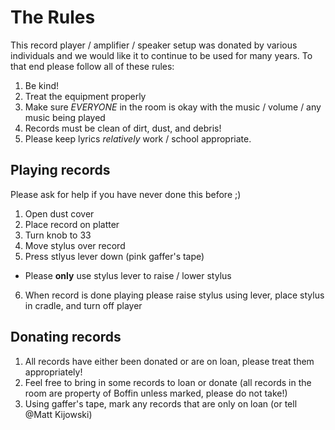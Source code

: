 # The Rules

This record player / amplifier / speaker setup was donated by various individuals and we would like it to continue to be used for many years.  To that end please follow all of these rules:

1. Be kind!
2. Treat the equipment properly
3. Make sure *EVERYONE* in the room is okay with the music / volume / any music being played
4. Records must be clean of dirt, dust, and debris!
5. Please keep lyrics *relatively* work / school appropriate.

## Playing records

Please ask for help if you have never done this before ;)

1. Open dust cover
2. Place record on platter
3. Turn knob to 33
4. Move stylus over record
5. Press stlyus lever down (pink gaffer's tape)
  * Please **only** use stylus lever to raise / lower stylus
6. When record is done playing please raise stylus using lever, place stylus in cradle, and turn off player

## Donating records

1. All records have either been donated or are on loan, please treat them appropriately!
2. Feel free to bring in some records to loan or donate (all records in the room are property of Boffin unless marked, please do not take!)
3. Using gaffer's tape, mark any records that are only on loan (or tell @Matt Kijowski)

